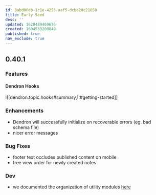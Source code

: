 ```yaml
---
id: 3abd00eb-1c1e-4253-aaf5-dcbe20c21850
title: Early Seed
desc: ''
updated: 1620489469676
created: 1604539200840
published: true
nav_exclude: true
---
```


## 0.40.1

### Features

#### Dendron Hooks
![[dendron.topic.hooks#summary,1:#getting-started]]

### Enhancements
- Dendron will successfully initialize on recoverable errors (eg. bad schema file)
- nicer error messages 

### Bug Fixes
- footer text occludes published content on mobile
- tree view order for newly created notes
### Dev
- we documented the organization of utility modules [here]([[Utilities|pro.utilities]])